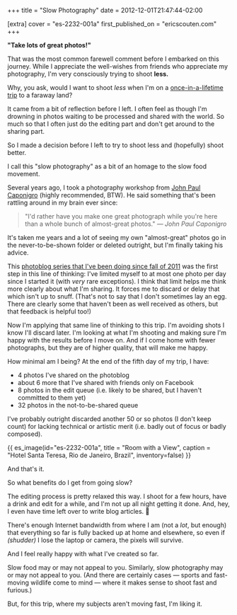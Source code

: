 +++
title = "Slow Photography"
date = 2012-12-01T21:47:44-02:00

[extra]
cover = "es-2232-001a"
first_published_on = "ericscouten.com"
+++

**"Take lots of great photos!"**

That was the most common farewell comment before I embarked on this journey. While I appreciate the well-wishes from friends who appreciate my photography, I'm very consciously trying to shoot **less.**

<!-- more -->

Why, you ask, would I want to shoot _less_ when I'm on a [once-in-a-lifetime trip](https://ericscouten.travel/2012/11-26+south-america/) to a faraway land?

It came from a bit of reflection before I left. I often feel as though I'm drowning in photos waiting to be processed and shared with the world. So much so that I often just do the editing part and don't get around to the sharing part.

So I made a decision before I left to try to shoot less and (hopefully) shoot better.

I call this "slow photography" as a bit of an homage to the slow food movement.

Several years ago, I took a photography workshop from [John Paul Caponigro](https://www.johnpaulcaponigro.com/workshops/) (highly recommended, BTW). He said something that's been rattling around in my brain ever since:

> "I'd rather have you make one great photograph while you're here than a whole bunch of almost-great photos."
> <cite>— John Paul Caponigro</cite>

It's taken me years and a lot of seeing my own "almost-great" photos go in the never-to-be-shown folder or deleted outright, but I'm finally taking his advice.

This [photoblog series that I've been doing since fall of 2011](https://photoblog.ericscouten.com) was the first step in this line of thinking: I've limited myself to at most one photo per day since I started it (with _very_ rare exceptions). I think that limit helps me think more clearly about what I'm sharing. It forces me to discard or delay that which isn't up to snuff. (That's not to say that I don't sometimes lay an egg. There are clearly some that haven't been as well received as others, but that feedback is helpful too!)

Now I'm applying that same line of thinking to this trip. I'm avoiding shots I know I'll discard later. I'm looking at what I'm shooting and making sure I'm happy with the results before I move on. And if I come home with fewer photographs, but they are of higher quality, that will make me happy.

How minimal am I being? At the end of the fifth day of my trip, I have:

* 4 photos I've shared on the photoblog
* about 6 more that I've shared with friends only on Facebook
* 8 photos in the edit queue (i.e. likely to be shared, but I haven't committed to them yet)
* 32 photos in the not-to-be-shared queue

I've probably outright discarded another 50 or so photos (I don't keep count) for lacking technical or artistic merit (i.e. badly out of focus or badly composed).

{{ es_image(id="es-2232-001a", title = "Room with a View", caption = "Hotel Santa Teresa, Rio de Janeiro, Brazil", inventory=false) }}

And that's it.

So what benefits do I get from going slow?

The editing process is pretty relaxed this way. I shoot for a few hours, have a drink and edit for a while, and I'm not up all night getting it done. And, hey, I even have time left over to write blog articles. 🙂

There's enough Internet bandwidth from where I am (not a _lot_, but enough) that everything so far is fully backed up at home and elsewhere, so even if _(shudder)_ I lose the laptop or camera, the pixels will survive.

And I feel really happy with what I've created so far.

Slow food may or may not appeal to you. Similarly, slow photography may or may not appeal to you. (And there are certainly cases — sports and fast-moving wildlife come to mind — where it makes sense to shoot fast and furious.)

But, for this trip, where my subjects aren't moving fast, I'm liking it.

